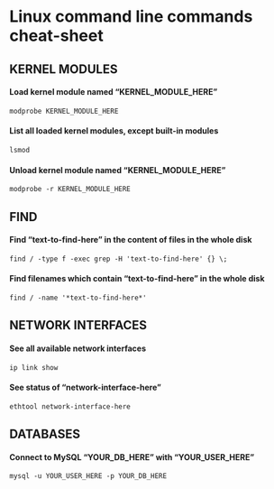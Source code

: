 # Linux command line commands cheat-sheet







## KERNEL MODULES

#### Load kernel module named “KERNEL_MODULE_HERE”
```modprobe KERNEL_MODULE_HERE```

#### List all loaded kernel modules, except built-in modules
```lsmod```

#### Unload kernel module named “KERNEL_MODULE_HERE”
```modprobe -r KERNEL_MODULE_HERE```







## FIND

#### Find “text-to-find-here” in the content of files in the whole disk
```find / -type f -exec grep -H 'text-to-find-here' {} \;```

#### Find filenames which contain “text-to-find-here” in the whole disk
```find / -name '*text-to-find-here*'```







## NETWORK INTERFACES

#### See all available network interfaces
```ip link show```

#### See status of “network-interface-here”
```ethtool network-interface-here```







## DATABASES

#### Connect to MySQL “YOUR_DB_HERE” with “YOUR_USER_HERE”
```mysql -u YOUR_USER_HERE -p YOUR_DB_HERE```